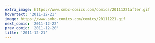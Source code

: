 ```yaml
---
extra_image: https://www.smbc-comics.com/comics/20111221after.gif
hovertext: '2011-12-21'
image: https://www.smbc-comics.com/comics/20111221.gif
next_comic: '2011-12-22'
prev_comic: '2011-12-20'
title: '2011-12-21'
---
```


